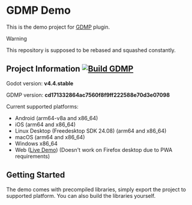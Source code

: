 # GDMP Demo
This is the demo project for [GDMP](https://github.com/j20001970/GDMP) plugin.

> [!WARNING]
> This repository is supposed to be rebased and squashed constantly.

## Project Information [![Build GDMP](https://github.com/j20001970/GDMP-demo/actions/workflows/build.yml/badge.svg)](https://github.com/j20001970/GDMP-demo/actions/workflows/build.yml)
Godot version: **v4.4.stable**

GDMP version: **cd171332864ac7560f8f9ff222588e70d3e07098**

Current supported platforms:

- Android (arm64-v8a and x86_64)
- iOS (arm64 and x86_64)
- Linux Desktop (Freedesktop SDK 24.08) (arm64 and x86_64)
- macOS (arm64 and x86_64)
- Windows x86_64
- Web ([Live Demo](https://j20001970.github.io/GDMP-demo)) (Doesn't work on Firefox desktop due to PWA requirements)

## Getting Started
The demo comes with precompiled libraries, simply export the project to supported platform. You can also build the libraries yourself.
